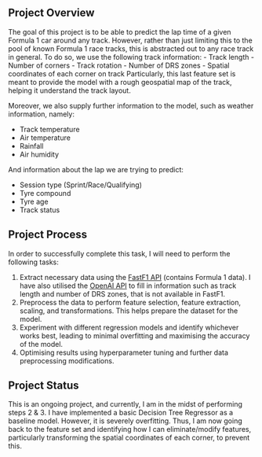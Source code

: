 <h2>Project Overview</h2>
The goal of this project is to be able to predict the lap time of a given Formula 1 car around any track. However, rather than just limiting this to the pool of known Formula 1 race tracks, this is abstracted out to any race track in general. To do so, we use the following track information:
- Track length
- Number of corners
- Track rotation
- Number of DRS zones
- Spatial coordinates of each corner on track
Particularly, this last feature set is meant to provide the model with a rough geospatial map of the track, helping it understand the track layout.

Moreover, we also supply further information to the model, such as weather information, namely:
- Track temperature
- Air temperature
- Rainfall 
- Air humidity 

And information about the lap we are trying to predict:
- Session type (Sprint/Race/Qualifying)
- Tyre compound 
- Tyre age 
- Track status


<h2>Project Process</h2>
In order to successfully complete this task, I will need to perform the following tasks:
<ol>
  <li>Extract necessary data using the <a href="https://docs.fastf1.dev/index.html">FastF1 API</a> (contains Formula 1 data). I have also utilised the <a href="https://platform.openai.com/docs/overview">OpenAI API</a> to fill in information such as track length and number of DRS zones, that is not available in FastF1.</li>
  <li>Preprocess the data to perform feature selection, feature extraction, scaling, and transformations. This helps prepare the dataset for the model.</li>
  <li>Experiment with different regression models and identify whichever works best, leading to minimal overfitting and maximising the accuracy of the model.</li>
  <li>Optimising results using hyperparameter tuning and further data preprocessing modifications.</li> 
</ol>


<h2>Project Status</h2>
This is an ongoing project, and currently, I am in the midst of performing steps 2 & 3. I have implemented a basic Decision Tree Regressor as a baseline model. However, it is severely overfitting. Thus, I am now going back to the feature set and identifying how I can eliminate/modify features, particularly transforming the spatial coordinates of each corner, to prevent this.
